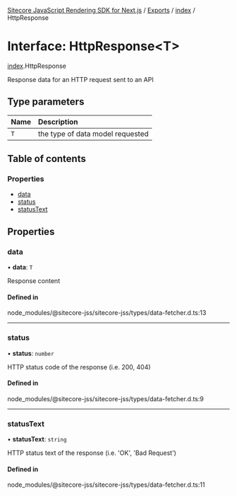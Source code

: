 [Sitecore JavaScript Rendering SDK for Next.js](../README.md) / [Exports](../modules.md) / [index](../modules/index.md) / HttpResponse

# Interface: HttpResponse<T\>

[index](../modules/index.md).HttpResponse

Response data for an HTTP request sent to an API

## Type parameters

| Name | Description |
| :------ | :------ |
| `T` | the type of data model requested |

## Table of contents

### Properties

- [data](index.HttpResponse.md#data)
- [status](index.HttpResponse.md#status)
- [statusText](index.HttpResponse.md#statustext)

## Properties

### data

• **data**: `T`

Response content

#### Defined in

node_modules/@sitecore-jss/sitecore-jss/types/data-fetcher.d.ts:13

___

### status

• **status**: `number`

HTTP status code of the response (i.e. 200, 404)

#### Defined in

node_modules/@sitecore-jss/sitecore-jss/types/data-fetcher.d.ts:9

___

### statusText

• **statusText**: `string`

HTTP status text of the response (i.e. 'OK', 'Bad Request')

#### Defined in

node_modules/@sitecore-jss/sitecore-jss/types/data-fetcher.d.ts:11
